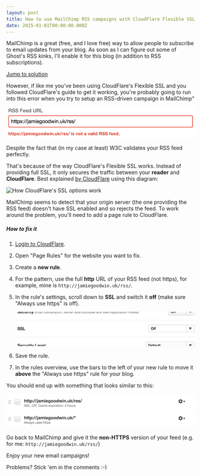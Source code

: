 ```yaml
---
layout: post
title: How to use MailChimp RSS campaigns with CloudFlare Flexible SSL
date: 2015-01-01T00:00:00.000Z
---
```



MailChimp is a great (free, and I love free) way to allow people to subscribe to email updates from your blog. As soon as I can figure out some of Ghost's RSS kinks, I'll enable it for this blog (in addition to RSS subscriptions).

[Jump to solution](#fix)

However, if like me you've been using CloudFlare's Flexible SSL and you followed CloudFlare's guide to get it working, you're probably going to run into this error when you try to setup an RSS-driven campaign in MailChimp"

![MailChimp RSS Feed Error](/assets/images/uploads/Screenshot-2015-01-01-13-01-59.png)

Despite the fact that (in my case at least) W3C validates your RSS feed perfectly.

That's because of the way CloudFlare's Flexible SSL works. Instead of providing full SSL, it only secures the traffic between your **reader** and **CloudFlare**. Best explained [by CloudFlare](https://support.cloudflare.com/hc/en-us/articles/200170416-What-do-the-SSL-options-Off-Flexible-SSL-Full-SSL-Full-SSL-Strict-mean-) using this diagram:

![How CloudFlare's SSL options work](https://images.ctfassets.net/slt3lc6tev37/AVQoALCTVYbAL2sYeBfl6/01dd917f7e6c2b386f542dc936db99bd/hc-import-ssl_tls_flexible.png)

MailChimp seems to detect that your origin server (the one providing the RSS feed) doesn't have SSL enabled and so rejects the feed. To work around the problem, you'll need to add a page rule to CloudFlare.

<h5 id="fix">How to fix it</h5>

1. [Login to CloudFlare](https://www.cloudflare.com/login).
2. Open "Page Rules" for the website you want to fix.
3. Create a **new rule**.
4. For the pattern, use the full **http** URL of your RSS feed (not https), for example, mine is `http://jamiegoodwin.uk/rss/`.
5. In the rule's settings, scroll down to **SSL** and switch it **off** (make sure "Always use https" is off).

	![Disable SSL in CloudFlare Rules](/assets/images/uploads/Screenshot-2015-01-01-13-05-40.png)

6. Save the rule.
7. In the rules overview, use the bars to the left of your new rule to move it **above** the "Always use https" rule for your blog.

You should end up with something that looks similar to this:

![RSS & SSL Rules in CloudFlare](/assets/images/uploads/Screenshot-2015-01-01-13-06-02.png)

Go back to MailChimp and give it the **non-HTTPS** version of your feed (e.g. for me: `http://jamiegoodwin.uk/rss/`)

Enjoy your new email campaigns!

Problems? Stick 'em in the comments :-)
